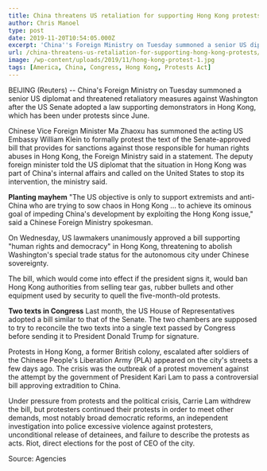 ```yaml
---
title: China threatens US retaliation for supporting Hong Kong protests
author: Chris Manoel
type: post
date: 2019-11-20T10:54:05.000Z
excerpt: 'China''s Foreign Ministry on Tuesday summoned a senior US diplomat and threatened retaliatory measures against Washington after the US Senate adopted a law supporting demonstrators in Hong Kong, which has been under protests since June.'
url: /china-threatens-us-retaliation-for-supporting-hong-kong-protests/
image: /wp-content/uploads/2019/11/hong-kong-protest-1.jpg
tags: [America, China, Congress, Hong Kong, Protests Act]
---
```


BEIJING (Reuters) -- China's Foreign Ministry on Tuesday summoned a senior US diplomat and threatened retaliatory measures against Washington after the US Senate adopted a law supporting demonstrators in Hong Kong, which has been under protests since June.

Chinese Vice Foreign Minister Ma Zhaoxu has summoned the acting US Embassy William Klein to formally protest the text of the Senate-approved bill that provides for sanctions against those responsible for human rights abuses in Hong Kong, the Foreign Ministry said in a statement.
The deputy foreign minister told the US diplomat that the situation in Hong Kong was part of China's internal affairs and called on the United States to stop its intervention, the ministry said.

**Planting mayhem**
"The US objective is only to support extremists and anti-China who are trying to sow chaos in Hong Kong … to achieve its ominous goal of impeding China's development by exploiting the Hong Kong issue," said a Chinese Foreign Ministry spokesman.

On Wednesday, US lawmakers unanimously approved a bill supporting "human rights and democracy" in Hong Kong, threatening to abolish Washington's special trade status for the autonomous city under Chinese sovereignty.

The bill, which would come into effect if the president signs it, would ban Hong Kong authorities from selling tear gas, rubber bullets and other equipment used by security to quell the five-month-old protests.

**Two texts in Congress**
Last month, the US House of Representatives adopted a bill similar to that of the Senate. The two chambers are supposed to try to reconcile the two texts into a single text passed by Congress before sending it to President Donald Trump for signature.

Protests in Hong Kong, a former British colony, escalated after soldiers of the Chinese People's Liberation Army (PLA) appeared on the city's streets a few days ago.
The crisis was the outbreak of a protest movement against the attempt by the government of President Kari Lam to pass a controversial bill approving extradition to China.

Under pressure from protests and the political crisis, Carrie Lam withdrew the bill, but protesters continued their protests in order to meet other demands, most notably broad democratic reforms, an independent investigation into police excessive violence against protesters, unconditional release of detainees, and failure to describe the protests as acts. Riot, direct elections for the post of CEO of the city.

Source: Agencies
